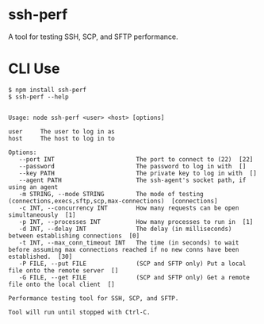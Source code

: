 <!---
 ssh-perf: An SSH2 performance testing tool
 Copyright (C) 2015  F5 Networks
 
 This program is free software; you can redistribute it and/or
 modify it under the terms of the GNU General Public License
 as published by the Free Software Foundation; either version 2
 of the License, or (at your option) any later version.
 
 This program is distributed in the hope that it will be useful,
 but WITHOUT ANY WARRANTY; without even the implied warranty of
 MERCHANTABILITY or FITNESS FOR A PARTICULAR PURPOSE.  See the
 GNU General Public License for more details.
 
 You should have received a copy of the GNU General Public License
 along with this program; if not, write to the Free Software
 Foundation, Inc., 51 Franklin Street, Fifth Floor, Boston, MA  02110-1301, USA.

-->

# ssh-perf

A tool for testing SSH, SCP, and SFTP performance.

# CLI Use

```
$ npm install ssh-perf
$ ssh-perf --help
```

```

Usage: node ssh-perf <user> <host> [options]

user     The user to log in as
host     The host to log in to

Options:
   --port INT                       The port to connect to (22)  [22]
   --password                       The password to log in with  []
   --key PATH                       The private key to log in with  []
   --agent PATH                     The ssh-agent's socket path, if using an agent
   -m STRING, --mode STRING         The mode of testing (connections,execs,sftp,scp,max-connections)  [connections]
   -c INT, --concurrency INT        How many requests can be open simultaneously  [1]
   -p INT, --processes INT          How many processes to run in  [1]
   -d INT, --delay INT              The delay (in milliseconds) between establishing connections  [0]
   -t INT, --max_conn_timeout INT   The time (in seconds) to wait before assuming max connections reached if no new conns have been established.  [30]
   -P FILE, --put FILE              (SCP and SFTP only) Put a local file onto the remote server  []
   -G FILE, --get FILE              (SCP and SFTP only) Get a remote file onto the local client  []

Performance testing tool for SSH, SCP, and SFTP.

Tool will run until stopped with Ctrl-C.
```
